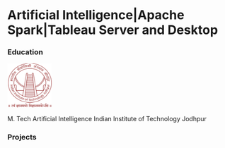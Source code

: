 # Artificial Intelligence|Apache Spark|Tableau Server and Desktop 
### Education
<img src="Images/IIT J LOGO NEW.PNG" alt="IIT J LOGO NEW" width="100" height="100">

M. Tech Artificial Intelligence 
Indian Institute of Technology Jodhpur

### Projects
